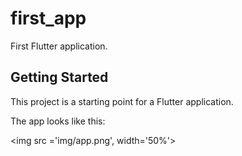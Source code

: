 # first_app

First Flutter application.

## Getting Started

This project is a starting point for a Flutter application.

The app looks like this:

<img src ='img/app.png', width='50%'>
